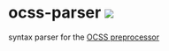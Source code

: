 ocss-parser ![](http://img.shields.io/travis/maxhoffmann/ocss-parser.svg?style=flat)
===========

syntax parser for the [OCSS preprocessor](https://github.com/maxhoffmann/ocss)
